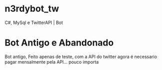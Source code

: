 # n3rdybot_tw
C#, MySql e TwitterAPI | Bot 

# Bot Antigo e Abandonado
Bot antigo, Feito apenas de teste, com a API do twitter agora é necessario pagar mensalmente pela API... pouco importa
